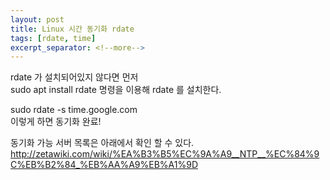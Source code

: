 ```yaml
---
layout: post
title: Linux 시간 동기화 rdate
tags: [rdate, time]
excerpt_separator: <!--more-->
---
```


rdate 가 설치되어있지 않다면 먼저  
sudo apt install rdate 명령을 이용해 rdate 를 설치한다.  
  
sudo rdate -s time.google.com  
이렇게 하면 동기화 완료!  
  
동기화 가능 서버 목록은 아래에서 확인 할 수 있다.  
http://zetawiki.com/wiki/%EA%B3%B5%EC%9A%A9__NTP__%EC%84%9C%EB%B2%84_%EB%AA%A9%EB%A1%9D
